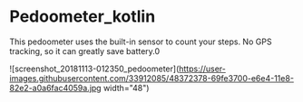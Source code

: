 # Pedoometer_kotlin

This pedoometer uses the built-in sensor to count your steps. No GPS tracking, so it can greatly save battery.0


![screenshot_20181113-012350_pedoometer](https://user-images.githubusercontent.com/33912085/48372378-69fe3700-e6e4-11e8-82e2-a0a6fac4059a.jpg   width="48")


